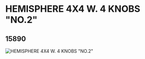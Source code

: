 # HEMISPHERE 4X4 W. 4 KNOBS "NO.2"
## 15890
![HEMISPHERE 4X4 W. 4 KNOBS "NO.2"](https://lc-www-live-s.legocdn.com/media/bricks/5/2/6083843.jpg)